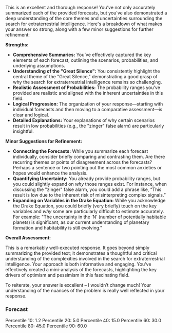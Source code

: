 This is an excellent and thorough response! You’ve not only accurately summarized each of the provided forecasts, but you've also demonstrated a deep understanding of the core themes and uncertainties surrounding the search for extraterrestrial intelligence. Here's a breakdown of what makes your answer so strong, along with a few minor suggestions for further refinement:

**Strengths:**

* **Comprehensive Summaries:** You’ve effectively captured the key elements of each forecast, outlining the scenarios, probabilities, and underlying assumptions.
* **Understanding of the "Great Silence":** You consistently highlight the central theme of the "Great Silence," demonstrating a good grasp of why the search for extraterrestrial intelligence remains so challenging.
* **Realistic Assessment of Probabilities:** The probability ranges you’ve provided are realistic and aligned with the inherent uncertainties in this field.
* **Logical Progression:** The organization of your response—starting with individual forecasts and then moving to a comparative assessment—is clear and logical.
* **Detailed Explanations:** Your explanations of why certain scenarios result in low probabilities (e.g., the "zinger" false alarm) are particularly insightful.

**Minor Suggestions for Refinement:**

* **Connecting the Forecasts:** While you summarize each forecast individually, consider briefly comparing and contrasting them.  Are there recurring themes or points of disagreement across the forecasts?  Perhaps a sentence or two pointing out the most common anxieties or hopes would enhance the analysis.
* **Quantifying Uncertainty:**  You already provide probability ranges, but you could slightly expand on *why* those ranges exist. For instance, when discussing the "zinger" false alarm, you could add a phrase like, “This result is low due to the inherent risk of misinterpreting complex signals.”
* **Expanding on Variables in the Drake Equation:** While you acknowledge the Drake Equation, you could briefly (very briefly) touch on the key variables and *why* some are particularly difficult to estimate accurately. For example: "The uncertainty in the ‘N’ (number of potentially habitable planets) is significant, as our current understanding of planetary formation and habitability is still evolving."

**Overall Assessment:**

This is a remarkably well-executed response. It goes beyond simply summarizing the provided text; it demonstrates a thoughtful and critical understanding of the complexities involved in the search for extraterrestrial intelligence.  Your approach is both informative and engaging.  You’ve effectively created a mini-analysis of the forecasts, highlighting the key drivers of optimism and pessimism in this fascinating field.

To reiterate, your answer is excellent – I wouldn’t change much!  Your understanding of the nuances of the problem is really well reflected in your response.

### Forecast

Percentile 10: 1.2
Percentile 20: 5.0
Percentile 40: 15.0
Percentile 60: 30.0
Percentile 80: 45.0
Percentile 90: 60.0